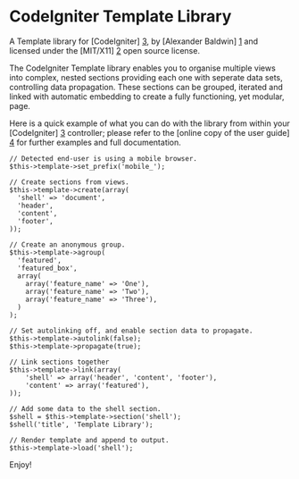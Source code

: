 CodeIgniter Template Library
============================

A Template library for [CodeIgniter] [3], by [Alexander Baldwin] [1] and
licensed under the [MIT/X11] [2] open source license.

The CodeIgniter Template library enables you to organise multiple views
into complex, nested sections providing each one with seperate data sets,
controlling data propagation. These sections can be grouped, iterated and
linked with automatic embedding to create a fully functioning, yet modular,
page.

Here is a quick example of what you can do with the library from within your
[CodeIgniter] [3] controller; please refer to the [online copy of the user
guide] [4] for further examples and full documentation.

    // Detected end-user is using a mobile browser.
    $this->template->set_prefix('mobile_');
    
    // Create sections from views.
    $this->template->create(array(
      'shell' => 'document',
      'header',
      'content',
      'footer',
    ));
    
    // Create an anonymous group.
    $this->template->agroup(
      'featured',
      'featured_box',
      array(
        array('feature_name' => 'One'),
        array('feature_name' => 'Two'),
        array('feature_name' => 'Three'),
      )
    );
    
    // Set autolinking off, and enable section data to propagate.
    $this->template->autolink(false);
    $this->template->propagate(true);
    
    // Link sections together
    $this->template->link(array(
        'shell' => array('header', 'content', 'footer'),
        'content' => array('featured'),
    ));
    
    // Add some data to the shell section.
    $shell = $this->template->section('shell');
    $shell('title', 'Template Library');
    
    // Render template and append to output.
    $this->template->load('shell');

Enjoy!

[1]:  http://github.com/mynameiszanders
      "Alexander Baldwin on GitHub"
[2]:  http://www.opensource.org/licenses/mit-license.php
      "Massachusetts Institute of Technology License on the Open Source Initiative"
[3]:  http://codeigniter.com/
      "CodeIgniter open source Web Application Framework"
[4]:  http://mynameiszanders.github.com/ci-template/
      "Online version of CI Template's User Guide"